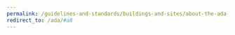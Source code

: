 ```yaml
---
permalink: /guidelines-and-standards/buildings-and-sites/about-the-ada-standards/ada-standards/chapter-8-special-rooms-spaces-and-elements/
redirect_to: /ada/#a8
---
```

